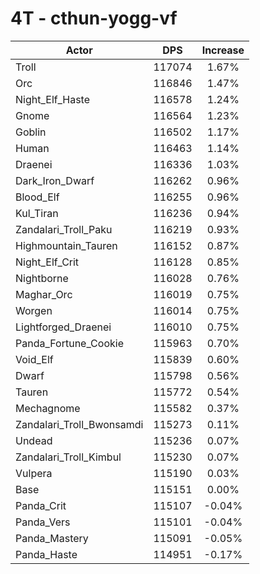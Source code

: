 # 4T - cthun-yogg-vf
| Actor | DPS | Increase |
|---|:---:|:---:|
|Troll|117074|1.67%|
|Orc|116846|1.47%|
|Night_Elf_Haste|116578|1.24%|
|Gnome|116564|1.23%|
|Goblin|116502|1.17%|
|Human|116463|1.14%|
|Draenei|116336|1.03%|
|Dark_Iron_Dwarf|116262|0.96%|
|Blood_Elf|116255|0.96%|
|Kul_Tiran|116236|0.94%|
|Zandalari_Troll_Paku|116219|0.93%|
|Highmountain_Tauren|116152|0.87%|
|Night_Elf_Crit|116128|0.85%|
|Nightborne|116028|0.76%|
|Maghar_Orc|116019|0.75%|
|Worgen|116014|0.75%|
|Lightforged_Draenei|116010|0.75%|
|Panda_Fortune_Cookie|115963|0.70%|
|Void_Elf|115839|0.60%|
|Dwarf|115798|0.56%|
|Tauren|115772|0.54%|
|Mechagnome|115582|0.37%|
|Zandalari_Troll_Bwonsamdi|115273|0.11%|
|Undead|115236|0.07%|
|Zandalari_Troll_Kimbul|115230|0.07%|
|Vulpera|115190|0.03%|
|Base|115151|0.00%|
|Panda_Crit|115107|-0.04%|
|Panda_Vers|115101|-0.04%|
|Panda_Mastery|115091|-0.05%|
|Panda_Haste|114951|-0.17%|

